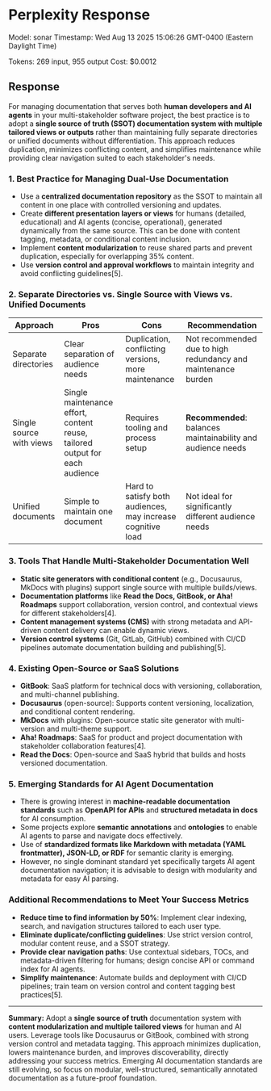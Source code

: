 # Perplexity Response
Model: sonar
Timestamp: Wed Aug 13 2025 15:06:26 GMT-0400 (Eastern Daylight Time)

Tokens: 269 input, 955 output
Cost: $0.0012

## Response

For managing documentation that serves both **human developers and AI agents** in your multi-stakeholder software project, the best practice is to adopt a **single source of truth (SSOT) documentation system with multiple tailored views or outputs** rather than maintaining fully separate directories or unified documents without differentiation. This approach reduces duplication, minimizes conflicting content, and simplifies maintenance while providing clear navigation suited to each stakeholder's needs.

### 1. Best Practice for Managing Dual-Use Documentation
- Use a **centralized documentation repository** as the SSOT to maintain all content in one place with controlled versioning and updates.
- Create **different presentation layers or views** for humans (detailed, educational) and AI agents (concise, operational), generated dynamically from the same source. This can be done with content tagging, metadata, or conditional content inclusion.
- Implement **content modularization** to reuse shared parts and prevent duplication, especially for overlapping 35% content.
- Use **version control and approval workflows** to maintain integrity and avoid conflicting guidelines[5].

### 2. Separate Directories vs. Single Source with Views vs. Unified Documents
| Approach                  | Pros                                      | Cons                                      | Recommendation                          |
|---------------------------|-------------------------------------------|-------------------------------------------|---------------------------------------|
| Separate directories       | Clear separation of audience needs        | Duplication, conflicting versions, more maintenance | Not recommended due to high redundancy and maintenance burden |
| Single source with views   | Single maintenance effort, content reuse, tailored output for each audience | Requires tooling and process setup | **Recommended**: balances maintainability and audience needs |
| Unified documents          | Simple to maintain one document            | Hard to satisfy both audiences, may increase cognitive load | Not ideal for significantly different audience needs |

### 3. Tools That Handle Multi-Stakeholder Documentation Well
- **Static site generators with conditional content** (e.g., Docusaurus, MkDocs with plugins) support single source with multiple builds/views.
- **Documentation platforms** like **Read the Docs, GitBook, or Aha! Roadmaps** support collaboration, version control, and contextual views for different stakeholders[4].
- **Content management systems (CMS)** with strong metadata and API-driven content delivery can enable dynamic views.
- **Version control systems** (Git, GitLab, GitHub) combined with CI/CD pipelines automate documentation building and publishing[5].

### 4. Existing Open-Source or SaaS Solutions
- **GitBook**: SaaS platform for technical docs with versioning, collaboration, and multi-channel publishing.
- **Docusaurus** (open-source): Supports content versioning, localization, and conditional content rendering.
- **MkDocs** with plugins: Open-source static site generator with multi-version and multi-theme support.
- **Aha! Roadmaps**: SaaS for product and project documentation with stakeholder collaboration features[4].
- **Read the Docs**: Open-source and SaaS hybrid that builds and hosts versioned documentation.

### 5. Emerging Standards for AI Agent Documentation
- There is growing interest in **machine-readable documentation standards** such as **OpenAPI for APIs** and **structured metadata in docs** for AI consumption.
- Some projects explore **semantic annotations** and **ontologies** to enable AI agents to parse and navigate docs effectively.
- Use of **standardized formats like Markdown with metadata (YAML frontmatter), JSON-LD, or RDF** for semantic clarity is emerging.
- However, no single dominant standard yet specifically targets AI agent documentation navigation; it is advisable to design with modularity and metadata for easy AI parsing.

### Additional Recommendations to Meet Your Success Metrics
- **Reduce time to find information by 50%**: Implement clear indexing, search, and navigation structures tailored to each user type.
- **Eliminate duplicate/conflicting guidelines**: Use strict version control, modular content reuse, and a SSOT strategy.
- **Provide clear navigation paths**: Use contextual sidebars, TOCs, and metadata-driven filtering for humans; design concise API or command index for AI agents.
- **Simplify maintenance**: Automate builds and deployment with CI/CD pipelines; train team on version control and content tagging best practices[5].

---

**Summary:** Adopt a **single source of truth** documentation system with **content modularization and multiple tailored views** for human and AI users. Leverage tools like Docusaurus or GitBook, combined with strong version control and metadata tagging. This approach minimizes duplication, lowers maintenance burden, and improves discoverability, directly addressing your success metrics. Emerging AI documentation standards are still evolving, so focus on modular, well-structured, semantically annotated documentation as a future-proof foundation.